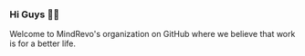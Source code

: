 ### Hi Guys 👏🏻
Welcome to MindRevo's organization on GitHub where we believe that work is for a better life.
